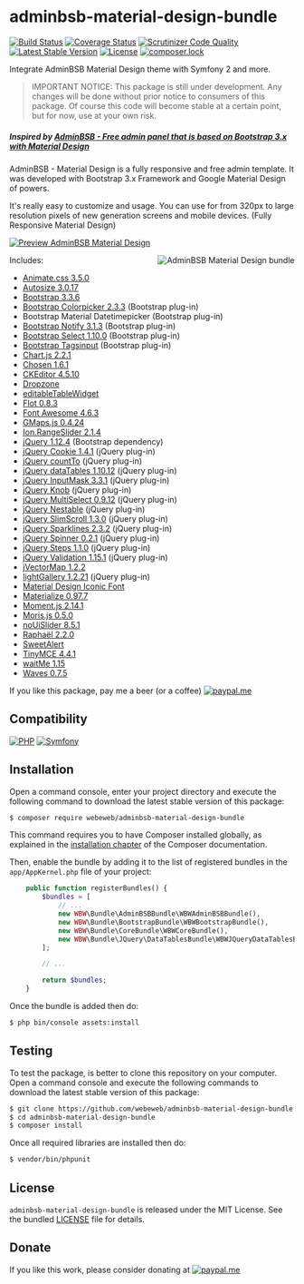 adminbsb-material-design-bundle
===============================

[![Build Status](https://img.shields.io/github/actions/workflow/status/webeweb/adminbsb-material-design-bundle/build.yml?style=flat-square)](https://github.com/webeweb/adminbsb-material-design-bundle/actions)
[![Coverage Status](https://img.shields.io/coveralls/github/webeweb/adminbsb-material-design-bundle/master.svg?style=flat-square)](https://coveralls.io/github/webeweb/adminbsb-material-design-bundle?branch=master)
[![Scrutinizer Code Quality](https://img.shields.io/scrutinizer/quality/g/webeweb/adminbsb-material-design-bundle/master.svg?style=flat-square)](https://scrutinizer-ci.com/g/webeweb/adminbsb-material-design-bundle/?branch=master)
[![Latest Stable Version](https://img.shields.io/packagist/v/webeweb/adminbsb-material-design-bundle.svg?style=flat-square)](https://packagist.org/packages/webeweb/adminbsb-material-design-bundle)
[![License](https://img.shields.io/packagist/l/webeweb/adminbsb-material-design-bundle.svg?style=flat-square)](https://packagist.org/packages/webeweb/adminbsb-material-design-bundle)
[![composer.lock](https://img.shields.io/badge/.lock-uncommited-important.svg?style=flat-square)](https://packagist.org/packages/webeweb/adminbsb-material-design-bundle)

Integrate AdminBSB Material Design theme with Symfony 2 and more.

> IMPORTANT NOTICE: This package is still under development. Any changes will be
> done without prior notice to consumers of this package. Of course this code
> will become stable at a certain point, but for now, use at your own risk.

##### Inspired by [AdminBSB - Free admin panel that is based on Bootstrap 3.x with Material Design](https://github.com/gurayyarar/AdminBSBMaterialDesign/)

AdminBSB - Material Design is a fully responsive and free admin template. It was
developed with Bootstrap 3.x Framework and Google Material Design of powers.

It's really easy to customize and usage. You can use for from 320px to large
resolution pixels of new generation screens and mobile devices. (Fully Responsive
Material Design)

[![Preview AdminBSB Material Design](https://img.shields.io/badge/live%20preview-AdminBSB%20Material%20Design-blue.svg?style=flat-square)](https://gurayyarar.github.io/AdminBSBMaterialDesign/)

<img src="https://raw.githubusercontent.com/webeweb/adminbsb-material-design-bundle/master/Resources/doc/screenshot_promo.png" alt="AdminBSB Material Design bundle" align="right" />

Includes:

- [Animate.css 3.5.0](https://github.com/animate-css/animate.css)
- [Autosize 3.0.17](https://github.com/jackmoore/autosize)
- [Bootstrap 3.3.6](https://getbootstrap.com/docs/3.3)
- [Bootstrap Colorpicker 2.3.3](https://github.com/mjolnic/bootstrap-colorpicker) (Bootstrap plug-in)
- Bootstrap Material Datetimepicker (Bootstrap plug-in)
- [Bootstrap Notify 3.1.3](https://github.com/mouse0270/bootstrap-growl) (Bootstrap plug-in)
- [Bootstrap Select 1.10.0](https://github.com/silviomoreto/bootstrap-select) (Bootstrap plug-in)
- [Bootstrap Tagsinput](https://github.com/bootstrap-tagsinput/bootstrap-tagsinput) (Bootstrap plug-in)
- [Chart.js 2.2.1](https://github.com/chartjs/Chart.js)
- [Chosen 1.6.1](https://github.com/harvesthq/chosen)
- [CKEditor 4.5.10](https://github.com/ckeditor/ckeditor4)
- [Dropzone](https://github.com/dropzone/dropzone)
- [editableTableWidget](https://github.com/mindmup/editable-table)
- [Flot 0.8.3](https://github.com/flot/flot)
- [Font Awesome 4.6.3](https://github.com/FortAwesome/Font-Awesome)
- [GMaps.js 0.4.24](https://github.com/hpneo/gmaps)
- [Ion.RangeSlider 2.1.4](https://github.com/IonDen/ion.rangeSlider)
- [jQuery 1.12.4](https://github.com/jquery/jquery) (Bootstrap dependency)
- [jQuery Cookie 1.4.1](https://github.com/carhartl/jquery-cookie) (jQuery plug-in)
- [jQuery countTo](https://github.com/mhuggins/jquery-countTo) (jQuery plug-in)
- [jQuery dataTables 1.10.12](https://github.com/DataTables/DataTables) (jQuery plug-in)
- [jQuery InputMask 3.3.1](https://github.com/RobinHerbots/Inputmask) (jQuery plug-in)
- [jQuery Knob](https://github.com/aterrien/jQuery-Knob) (jQuery plug-in)
- [jQuery MultiSelect 0.9.12](https://github.com/lou/multi-select) (jQuery plug-in)
- [jQuery Nestable](https://github.com/dbushell/Nestable) (jQuery plug-in)
- [jQuery SlimScroll 1.3.0](https://github.com/rochal/jQuery-slimScroll) (jQuery plug-in)
- [jQuery Sparklines 2.3.2](https://github.com/gwatts/jquery.sparkline) (jQuery plug-in)
- [jQuery Spinner 0.2.1](https://github.com/vsn4ik/input-spinner) (jQuery plug-in)
- [jQuery Steps 1.1.0](https://github.com/rstaib/jquery-steps) (jQuery plug-in)
- [jQuery Validation 1.15.1](https://github.com/jquery-validation/jquery-validation) (jQuery plug-in)
- [jVectorMap 1.2.2](https://github.com/bjornd/jvectormap)
- [lightGallery 1.2.21](https://github.com/sachinchoolur/lightGallery) (jQuery plug-in)
- [Material Design Iconic Font](https://github.com/zavoloklom/material-design-iconic-font)
- [Materialize 0.97.7](https://github.com/Dogfalo/materialize)
- [Moment.js 2.14.1](https://github.com/moment/moment)
- [Moris.js 0.5.0](https://github.com/morrisjs/morris.js)
- [noUiSlider 8.5.1](https://github.com/leongersen/noUiSlider)
- [Raphaël 2.2.0](https://github.com/DmitryBaranovskiy/raphael)
- [SweetAlert](https://github.com/t4t5/sweetalert)
- [TinyMCE 4.4.1](https://github.com/tinymce/tinymce)
- [waitMe 1.15](https://github.com/vadimsva/waitMe)
- [Waves 0.7.5](https://github.com/fians/Waves)

If you like this package, pay me a beer (or a coffee)
[![paypal.me](https://img.shields.io/badge/paypal.me-webeweb-0070ba.svg?style=flat-square&logo=paypal)](https://www.paypal.me/webeweb)

## Compatibility

[![PHP](https://img.shields.io/packagist/php-v/webeweb/adminbsb-material-design-bundle.svg?style=flat-square)](http://php.net)
[![Symfony](https://img.shields.io/badge/symfony-%5E4.4-brightness.svg?style=flat-square)](https://symfony.com)

## Installation

Open a command console, enter your project directory and execute the following
command to download the latest stable version of this package:

```bash
$ composer require webeweb/adminbsb-material-design-bundle
```

This command requires you to have Composer installed globally, as explained in
the [installation chapter](https://getcomposer.org/doc/00-intro.md) of the
Composer documentation.

Then, enable the bundle by adding it to the list of registered bundles
in the `app/AppKernel.php` file of your project:

```php
    public function registerBundles() {
        $bundles = [
            // ...
            new WBW\Bundle\AdminBSBBundle\WBWAdminBSBBundle(),
            new WBW\Bundle\BootstrapBundle\WBWBootstrapBundle(),
            new WBW\Bundle\CoreBundle\WBWCoreBundle(),
            new WBW\Bundle\JQuery\DataTablesBundle\WBWJQueryDataTablesBundle(),
        ];

        // ...

        return $bundles;
    }
```

Once the bundle is added then do:

```bash
$ php bin/console assets:install
```

## Testing

To test the package, is better to clone this repository on your computer.
Open a command console and execute the following commands to download the latest
stable version of this package:

```bash
$ git clone https://github.com/webeweb/adminbsb-material-design-bundle.git
$ cd adminbsb-material-design-bundle
$ composer install
```

Once all required libraries are installed then do:

```bash
$ vendor/bin/phpunit
```

## License

`adminbsb-material-design-bundle` is released under the MIT License. See the bundled
[LICENSE](LICENSE) file for details.

## Donate

If you like this work, please consider donating at
[![paypal.me](https://img.shields.io/badge/paypal.me-webeweb-0070ba.svg?style=flat-square&logo=paypal)](https://www.paypal.me/webeweb)
